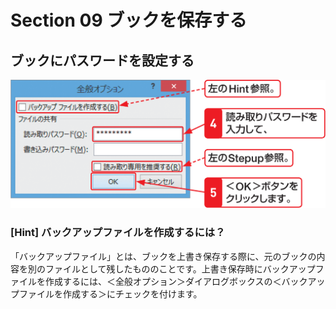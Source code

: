 # Section 09 ブックを保存する

## ブックにパスワードを設定する

![](002.png)

### [Hint] バックアップファイルを作成するには？
「バックアップファイル」とは、ブックを上書き保存する際に、元のブックの内容を別のファイルとして残したもののことです。上書き保存時にバックアップファイルを作成するには、＜全般オプション＞ダイアログボックスの＜バックアップファイルを作成する＞にチェックを付けます。
